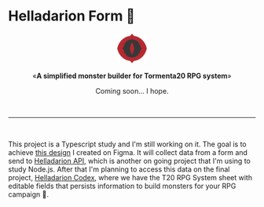# Helladarion Form 🐉

<p align="center"><img src="public/logo.png" alt="T20 Bestiary Logo" width="60"></p>
<p align="center">&laquo;<b>A simplified monster builder for Tormenta20 RPG system</b>&raquo;</p>
<p align="center">Coming soon... I hope.</p>
<br />
<hr />
<br />

This project is a Typescript study and I'm still working on it. The goal is to achieve [this design](https://www.figma.com/file/B2gEwGhJfC7xmEJqnZVsIG/Helladarion-Form) I created on Figma. It will collect data from a form and send to [Helladarion API](https://github.com/bolognini/helladarion), which is another on going project that I'm using to study Node.js. After that I'm planning to access this data on the final project, [Helladarion Codex](https://github.com/bolognini/helladarion-codex), where we have the T20 RPG System sheet with editable fields that persists information to build monsters for your RPG campaign 🎲.

